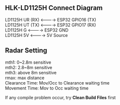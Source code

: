 ## HLK-LD1125H Connect Diagram
   
LD1125H UR (RX) <----> ESP32 GPIO16 (TX)   
LD1125H UT (TX) <----> ESP32 GPIO17 (RX)   
LD1125H G <----> ESP32 GND   
LD1125H 5V <----> 5V Source   

## Radar Setting   
mth1: 0~2.8m sensitive   
mth2: 2.8~8m sensitive   
mth3: above 8m sensitive   
rmax: max distance   
Clearance Time: Mov/Occ to Clearance waiting time   
Movement Time: Mov to Occ waiting time   

If any compile problem occur, try **Clean Build Files** first
